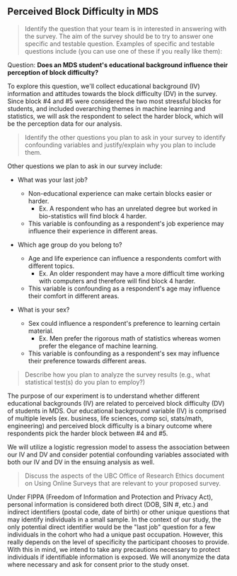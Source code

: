 ## Perceived Block Difficulty in MDS

> Identify the question that your team is in interested in answering with the survey. The aim of the survey should be to try to answer one specific and testable question. Examples of specific and testable questions include (you can use one of these if you really like them):


Question: **Does an MDS student's educational background influence their perception of block difficulty?**

To explore this question, we'll collect educational background (IV) information and attitudes towards the block difficulty (DV) in the survey. Since block #4 and #5 were considered the two most stressful blocks for students, and included overarching themes in machine learning and statistics, we will ask the respondent to select the harder block, which will be the perception data for our analysis.

> Identify the other questions you plan to ask in your survey to identify confounding variables and justify/explain why you plan to include them.

Other questions we plan to ask in our survey include:

  - What was your last job?
    - Non-educational experience can make certain blocks easier or harder.
      - Ex. A respondent who has an unrelated degree but worked in bio-statistics will find block 4 harder.
    - This variable is confounding as a respondent's job experience may influence their experience in different areas. 
    
  - Which age group do you belong to?
    - Age and life experience can influence a respondents comfort with different topics.
      - Ex. An older respondent may have a more difficult time working with computers and therefore will find block 4 harder.
    - This variable is confounding as a respondent's age may influence their comfort in different areas. 
    
  - What is your sex?
    - Sex could influence a respondent's preference to learning certain material.
      - Ex. Men prefer the rigorous math of statistics whereas women prefer the elegance of machine learning.
    - This variable is confounding as a respondent's sex may influence their preference towards different areas.

> Describe how you plan to analyze the survey results (e.g., what statistical test(s) do you plan to employ?)

The purpose of our experiment is to understand whether different educational backgrounds (IV) are related to perceived block difficulty (DV) of students in MDS. Our educational background variable (IV) is comprised of multiple levels (ex. business, life sciences, comp sci, stats/math, engineering) and perceived block difficulty is a binary outcome where respondents pick the harder block between #4 and #5.

We will utilize a logistic regression model to assess the association between our IV and DV and consider potential confounding variables associated with both our IV and DV in the ensuing analysis as well.

> Discuss the aspects of the UBC Office of Research Ethics document on Using Online Surveys that are relevant to your proposed survey.

Under FIPPA (Freedom of Information and Protection and Privacy Act), personal information is considered both direct (DOB, SIN #, etc.) and indirect identifiers (postal code, date of birth) or other unique questions that may identify individuals in a small sample. In the context of our study, the only potential direct identifier would be the "last job" question for a few individuals in the cohort who had a unique past occupation. However, this really depends on the level of specificity the participant chooses to provide. With this in mind, we intend to take any precautions necessary to protect individuals if identifiable information is exposed. We will anonymize the data where necessary and ask for consent prior to the study onset. 

